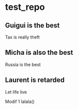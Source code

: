 # test_repo
## Guigui is the best
Tax is really theft

## Micha is also the best
Russia is the best

## Laurent is retarded
Let life live

Modif 1
lalala()
